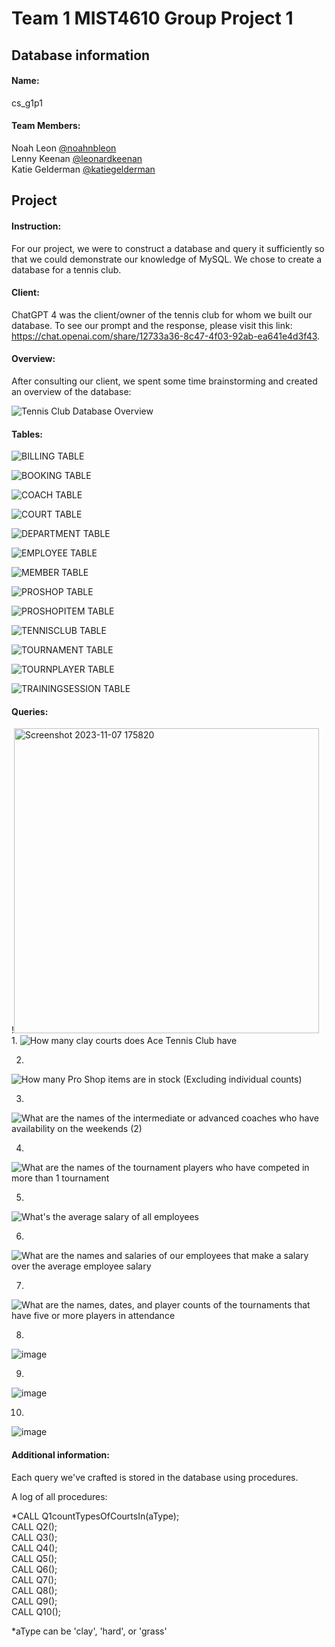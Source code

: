 # Team 1 MIST4610 Group Project 1

## Database information

#### Name:
cs_g1p1

#### Team Members:

Noah Leon [@noahnbleon](https://github.com/noahnbleon)\
Lenny Keenan [@leonardkeenan](https://github.com/LeonardKeenan)\
Katie Gelderman [@katiegelderman](https://github.com/Katiegelderman)


## Project
#### Instruction:
For our project, we were to construct a database and query it sufficiently so that we could demonstrate our knowledge of MySQL. We chose to create a database for a tennis club.

#### Client:
ChatGPT 4 was the client/owner of the tennis club for whom we built our database. To see our prompt and the response, please visit this link: https://chat.openai.com/share/12733a36-8c47-4f03-92ab-ea641e4d3f43.

#### Overview:
After consulting our client, we spent some time brainstorming and created an overview of the database:

![Tennis Club Database Overview](https://github.com/noahnbleon/project1/assets/124447378/4fed0a91-73b3-47a5-a6dc-7a502503c7ab)


#### Tables:
![BILLING TABLE](https://github.com/noahnbleon/project1/assets/124447378/6d4c2512-bc28-412f-9a4a-76e596ded1df)

![BOOKING TABLE](https://github.com/noahnbleon/project1/assets/124447378/38c6a326-e758-4056-85eb-9df0027eb2c1)

![COACH TABLE](https://github.com/noahnbleon/project1/assets/124447378/3a7449c8-9ace-43a6-bbef-66ba2f9a7a22)

![COURT TABLE](https://github.com/noahnbleon/project1/assets/124447378/1323591a-ee06-4e91-bbb7-c7d7b363fd12)

![DEPARTMENT TABLE](https://github.com/noahnbleon/project1/assets/124447378/6578c9d9-c24e-4107-8eb0-cda09e50fa72)

![EMPLOYEE TABLE](https://github.com/noahnbleon/project1/assets/124447378/41b5d137-545e-425f-900c-42a23f3686c4)

![MEMBER TABLE](https://github.com/noahnbleon/project1/assets/124447378/0fd45060-8c72-4c2e-942c-29b55bf38a4e)

![PROSHOP TABLE](https://github.com/noahnbleon/project1/assets/124447378/0ad23643-68c1-46e6-a625-9609c022ce5f)

![PROSHOPITEM TABLE](https://github.com/noahnbleon/project1/assets/124447378/25f44378-7172-4be6-8b7d-7587baa7a6ce)

![TENNISCLUB TABLE](https://github.com/noahnbleon/project1/assets/124447378/efa03ea1-371d-4ba0-916a-fa219840829d)

![TOURNAMENT TABLE](https://github.com/noahnbleon/project1/assets/124447378/60cdcd6d-6b4e-4437-8e24-e51337ef2ed8)

![TOURNPLAYER TABLE](https://github.com/noahnbleon/project1/assets/124447378/d89a1200-07cc-4e30-9a86-00a0e8ce9b9e)

![TRAININGSESSION TABLE](https://github.com/noahnbleon/project1/assets/124447378/9ee5bdff-fec1-4da8-97f1-4f0a097dec24)

#### Queries:
!<img width="488" alt="Screenshot 2023-11-07 175820" src="https://github.com/LeonardKeenan/MIST-4610-PROJECT/assets/148257298/88e54830-9704-4a8b-8061-e76ad1bd141f">
1. 
![How many clay courts does Ace Tennis Club have](https://github.com/noahnbleon/project1/assets/124447378/78c175e5-ad10-4ee0-9d8f-7803cdf9e20d)

2. 
![How many Pro Shop items are in stock (Excluding individual counts)](https://github.com/noahnbleon/project1/assets/124447378/913450e1-bc3e-4f64-9401-309b1e5a87c4)

3. 
![What are the names of the intermediate or advanced coaches who have availability on the weekends (2)](https://github.com/noahnbleon/project1/assets/124447378/fb8ddb17-e661-4326-b969-54e50aeb2398)

4. 
![What are the names of the tournament players who have competed in more than 1 tournament](https://github.com/noahnbleon/project1/assets/124447378/b5302974-80a7-42a5-aaca-c47b31d06a39)

5. 
![What's the average salary of all employees](https://github.com/noahnbleon/project1/assets/124447378/cde286e6-6a14-40ea-a4e5-f3b5d619c285)

6. 
![What are the names and salaries of our employees that make a salary over the average employee salary](https://github.com/noahnbleon/project1/assets/124447378/579eac26-0068-4e18-aa01-0349f3512afd)

7. 
![What are the names, dates, and player counts of the tournaments that have five or more players in attendance](https://github.com/noahnbleon/project1/assets/124447378/2e7b8ccb-c5d2-4761-adfc-ba5cb48c3a9d)
   
8. 
![image](https://github.com/noahnbleon/project1/assets/124447378/73e93e1f-b303-429a-a6e5-ac2f12c0c988)

9. 
![image](https://github.com/noahnbleon/project1/assets/124447378/e1230621-f040-4443-ad44-ac2f8b02da75)

10. 
![image](https://github.com/noahnbleon/project1/assets/124447378/d933d442-ce52-4831-9bb1-3cad713fcce8)



#### Additional information:
Each query we've crafted is stored in the database using procedures.

A log of all procedures:

*CALL Q1countTypesOfCourtsIn(aType);\
CALL Q2();\
CALL Q3();\
CALL Q4();\
CALL Q5();\
CALL Q6();\
CALL Q7();\
CALL Q8();\
CALL Q9();\
CALL Q10();

*aType can be 'clay', 'hard', or 'grass'
